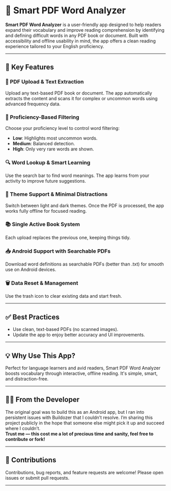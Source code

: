 # 📘 Smart PDF Word Analyzer

**Smart PDF Word Analyzer** is a user-friendly app designed to help readers expand their vocabulary and improve reading comprehension by identifying and defining difficult words in any PDF book or document. Built with accessibility and offline usability in mind, the app offers a clean reading experience tailored to your English proficiency.

---

## 🚀 Key Features

### 📄 PDF Upload & Text Extraction  
Upload any text-based PDF book or document. The app automatically extracts the content and scans it for complex or uncommon words using advanced frequency data.

### 🎯 Proficiency-Based Filtering  
Choose your proficiency level to control word filtering:
- **Low**: Highlights most uncommon words.  
- **Medium**: Balanced detection.  
- **High**: Only very rare words are shown.

### 🔍 Word Lookup & Smart Learning  
Use the search bar to find word meanings. The app learns from your activity to improve future suggestions.

### 🌙 Theme Support & Minimal Distractions  
Switch between light and dark themes. Once the PDF is processed, the app works fully offline for focused reading.

### 📚 Single Active Book System  
Each upload replaces the previous one, keeping things tidy.

### 📥 Android Support with Searchable PDFs  
Download word definitions as searchable PDFs (better than .txt) for smooth use on Android devices.

### 🗑️ Data Reset & Management  
Use the trash icon to clear existing data and start fresh.

---

## ✅ Best Practices

- Use clean, text-based PDFs (no scanned images).  
- Update the app to enjoy better accuracy and UI improvements.

---

## 💡 Why Use This App?

Perfect for language learners and avid readers, Smart PDF Word Analyzer boosts vocabulary through interactive, offline reading. It's simple, smart, and distraction-free.


---

## 👨‍💻 From the Developer

The original goal was to build this as an Android app, but I ran into persistent issues with Buildozer that I couldn’t resolve. I’m sharing this project publicly in the hope that someone else might pick it up and succeed where I couldn’t.  
**Trust me — this cost me a lot of precious time and sanity, feel free to contribute or fork!**

---

## 🤝 Contributions

Contributions, bug reports, and feature requests are welcome! Please open issues or submit pull requests.

---


